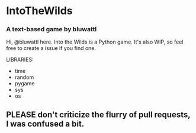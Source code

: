 # IntoTheWilds
### A text-based game by bluwattl



Hi, @bluwattl here.
Into the Wilds is a Python game.
It's also WIP, so feel free to create a issue if you find one.

LIBRARIES:
- time
- random 
- pygame
- sys
- os


## PLEASE don't criticize the flurry of pull requests, I was confused a bit.
